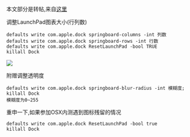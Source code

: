 本文部分是转帖,来自[这里](http://sspai.com/33299)


调整LaunchPad图表大小(行列数)
```
defaults write com.apple.dock springboard-columns -int 列数
defaults write com.apple.dock springboard-rows -int 行数
defaults write com.apple.dock ResetLaunchPad -bool TRUE
killall Dock
```
![](http://7xqjx7.com1.z0.glb.clouddn.com/image/Screen%20Shot%202016-03-28%20at%2019.47.02.png?imageView2/2/h/600)

附赠调整透明度
```
defaults write com.apple.dock springboard-blur-radius -int 模糊度;
killall Dock
模糊度为0~255
```

重申一下,如果参加OSX内测遇到图标残留的情况
```
defaults write com.apple.dock ResetLaunchPad -bool true
killall Dock
```
